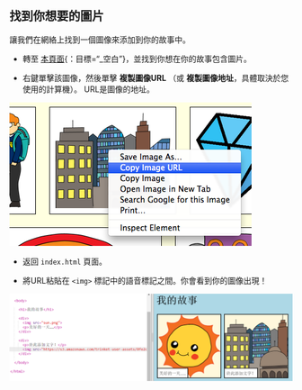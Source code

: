 ## 找到你想要的圖片

讓我們在網絡上找到一個圖像來添加到你的故事中。

+ 轉至 [本頁面](http://jumpto.cc/html-images){：目標=“_空白”}，並找到你想在你的故事包含圖片。

+ 右鍵單擊該圖像，然後單擊 **複製圖像URL** （或 **複製圖像地址**，具體取決於您使用的計算機）。 URL是圖像的地址。

![截圖](images/story-url.png)

+ 返回 `index.html` 頁面。

+ 將URL粘貼在 `<img>` 標記中的語音標記之間。你會看到你的圖像出現！

![截圖](images/story-image.png)
